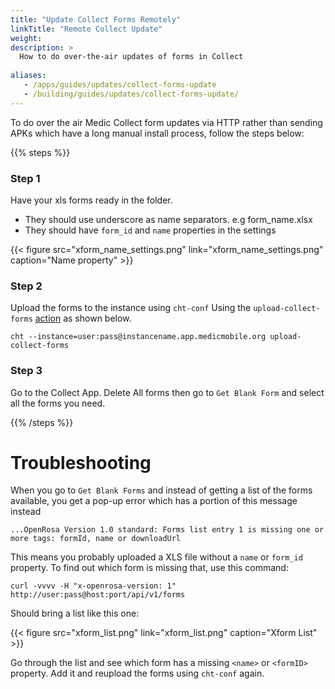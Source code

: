 ```yaml
---
title: "Update Collect Forms Remotely"
linkTitle: "Remote Collect Update"
weight: 
description: >
  How to do over-the-air updates of forms in Collect
  
aliases:
   - /apps/guides/updates/collect-forms-update
   - /building/guides/updates/collect-forms-update/
---
```


To do over the air Medic Collect form updates via HTTP rather than sending APKs which have a long manual install process, follow the steps below:

{{% steps %}}

### Step 1

Have your xls forms ready in the folder. 
- They should use underscore as name separators. e.g form_name.xlsx
- They should have `form_id` and `name`  properties in the settings

{{< figure src="xform_name_settings.png" link="xform_name_settings.png" caption="Name property" >}}

### Step 2

Upload the forms to the instance using `cht-conf` Using the `upload-collect-forms` [action](https://github.com/medic/cht-conf/blob/master/src/cli/supported-actions.js) as shown below.
```shell
cht --instance=user:pass@instancename.app.medicmobile.org upload-collect-forms
```

### Step 3

Go to the Collect App. Delete All forms then go to `Get Blank Form` and select all the forms you need.

{{% /steps %}}

# Troubleshooting

When you go to `Get Blank Forms` and instead of getting a list of the forms available, you get a pop-up error which has a portion of this message instead

```shell
...OpenRosa Version 1.0 standard: Forms list entry 1 is missing one or more tags: formId, name or downloadUrl
```

This means you probably uploaded a XLS file without a `name` or `form_id` property. To find out which form is missing that, use this command:

```shell
curl -vvvv -H "x-openrosa-version: 1" http://user:pass@host:port/api/v1/forms
```

Should bring a list like this one:

{{< figure src="xform_list.png" link="xform_list.png" caption="Xform List" >}}

Go through the list and see which form has  a missing `<name>` or `<formID>` property. Add it and reupload the forms using `cht-conf` again.
